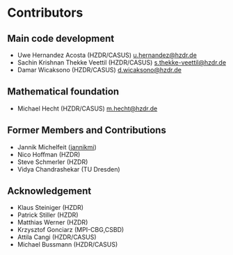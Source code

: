 # Contributors

## Main code development
- Uwe Hernandez Acosta (HZDR/CASUS) <u.hernandez@hzdr.de>
- Sachin Krishnan Thekke Veettil (HZDR/CASUS) <s.thekke-veettil@hzdr.de>
- Damar Wicaksono (HZDR/CASUS) <d.wicaksono@hzdr.de>


## Mathematical foundation
- Michael Hecht (HZDR/CASUS) <m.hecht@hzdr.de>

## Former Members and Contributions
- Jannik Michelfeit ([jannikmi](https://github.com/jannikmi))
- Nico Hoffman (HZDR)
- Steve Schmerler (HZDR)
- Vidya Chandrashekar (TU Dresden)

## Acknowledgement
- Klaus Steiniger (HZDR)
- Patrick Stiller (HZDR)
- Matthias Werner (HZDR)
- Krzysztof Gonciarz (MPI-CBG,CSBD)
- Attila Cangi (HZDR/CASUS)
- Michael Bussmann (HZDR/CASUS)
